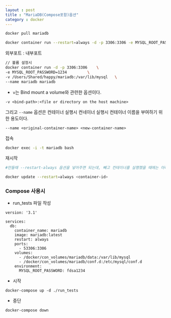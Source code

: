 ```yaml
---
layout : post
title : "MariaDB(Compose포함)옵션"
category : docker
---
```

```bash
docker pull mariadb
```

```bash
docker container run --restart=always -d -p 3306:3306 -e MYSQL_ROOT_PASSWORD=비밀번호 --name 이름 mariadb
```

외부포트 : 내부포트

```bash
// 볼륨 설정시
docker container run -d -p 3306:3306 	\
-e MYSQL_ROOT_PASSWORD=1234 		\
-v /Users/Shared/happy/mariadb:/var/lib/mysql 	\
--name mariadb mariadb
```

- `v`는 Bind mount a volume와 관련한 옵션이다.

```
-v <bind-path>:<file or directory on the host machine>
```

그리고 `--name` 옵션은 컨테이너 실행시 컨네이너 실행시 컨테이너 이름을 부여하기 위한 용도이다.

```
--name <original-container-name> <new-container-name>
```

접속

```bash
docker exec -i -t mariadb bash
```

재시작

```bash
#만들때 --restart-always 옵션을 넣어주면 되는데, 빼고 컨테이너를 실행했을 때에는 아래의 명령으로 변경할 수 있다.

docker update --restart=always <container-id>

```

### Compose 사용시

- run_tests 파일 작성
```docker
version: '3.1'

services:
  db:
    container_name: mariadb
    image: mariadb:latest
    restart: always
    ports:
      - 53306:3306
    volumes:
      - /docker/con_volumes/mariadb/data:/var/lib/mysql
      - /docker/con_volumes/mariadb/conf.d:/etc/mysql/conf.d
    environment:
      MYSQL_ROOT_PASSWORD: fdsa1234
```

- 시작
```shell
docker-compose up -d ./run_tests
```

- 중단
```shell
docker-compose down
```

